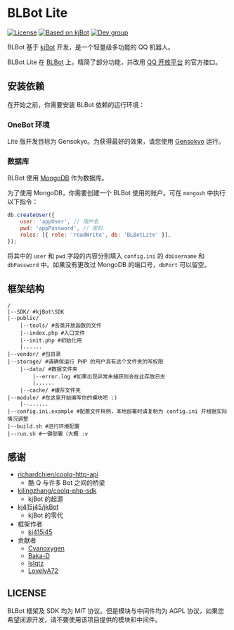 # BLBot Lite

[![License](https://img.shields.io/badge/License-MIT%20%26%20AGPL-red.svg)](LICENSE)
[![Based on kjBot](https://img.shields.io/badge/Based%20on-kjBot-brightgreen.svg)](https://github.com/kj415j45/kjBot)
[![Dev group](https://img.shields.io/badge/Dev%20group-789029454-blue.svg)](https://jq.qq.com/?_wv=1027&k=5FBe63r)

BLBot 基于 [kjBot](https://github.com/kj415j45/kjBot) 开发，是一个轻量级多功能的 QQ 机器人。

BLBot Lite 在 [BLBot](https://github.com/BobLiu0518/BLBot/tree/main/) 上，精简了部分功能，并改用 [QQ 开放平台](https://bot.q.qq.com/wiki) 的官方接口。

## 安装依赖

在开始之前，你需要安装 BLBot 依赖的运行环境：

### OneBot 环境

Lite 版开发目标为 Gensokyo。为获得最好的效果，请您使用 [Gensokyo](https://github.com/Hoshinonyaruko/Gensokyo) 运行。

### 数据库

BLBot 使用 [MongoDB](https://www.mongodb.com/) 作为数据库。

为了使用 MongoDB，你需要创建一个 BLBot 使用的账户。可在 `mongosh` 中执行以下指令：

```javascript
db.createUser({
    user: 'appUser', // 用户名
    pwd: 'appPassword', // 密码
    roles: [{ role: 'readWrite', db: 'BLBotLite' }],
});
```

将其中的 `user` 和 `pwd` 字段的内容分别填入 `config.ini` 的 `dbUsername` 和 `dbPassword` 中。如果没有更改过 MongoDB 的端口号，`dbPort` 可以留空。

## 框架结构

```
/
|--SDK/ #kjBot\SDK
|--public/
    |--tools/ #各类开放函数的文件
    |--index.php #入口文件
    |--init.php #初始化用
    |......
|--vendor/ #包目录
|--storage/ #请确保运行 PHP 的用户具有这个文件夹的写权限
    |--data/ #数据文件夹
        |--error.log #如果出现异常未捕获则会在此存放日志
        |......
    |--cache/ #缓存文件夹
|--module/ #在这里开始编写你的模块吧 :)
    |--......
|--config.ini.example #配置文件样例，本地部署时请复制为 config.ini 并根据实际情况调整
|--build.sh #进行环境配置
|--run.sh #一键部署（大概 :v
```

## 感谢

-   [richardchien/coolq-http-api](https://github.com/richardchien/coolq-http-api)
    -   酷 Q 与许多 Bot 之间的桥梁
-   [kilingzhang/coolq-php-sdk](https://github.com/kilingzhang/coolq-php-sdk)
    -   kjBot 的起源
-   [kj415j45/jkBot](https://github.com/kj415j45/jkBot)
    -   kjBot 的零代
-   框架作者
    -   [kj415j45](https://github.com/kj415j45)
-   贡献者
    -   [Cyanoxygen](https://github.com/Cyanoxygen)
    -   [Baka-D](https://github.com/Baka-D)
    -   [lslqtz](https://github.com/lslqtz)
    -   [LovelyA72](https://github.com/LovelyA72)

## LICENSE

BLBot 框架及 SDK 均为 MIT 协议。但是模块与中间件均为 AGPL 协议，如果您希望闭源开发，请不要使用该项目提供的模块和中间件。
